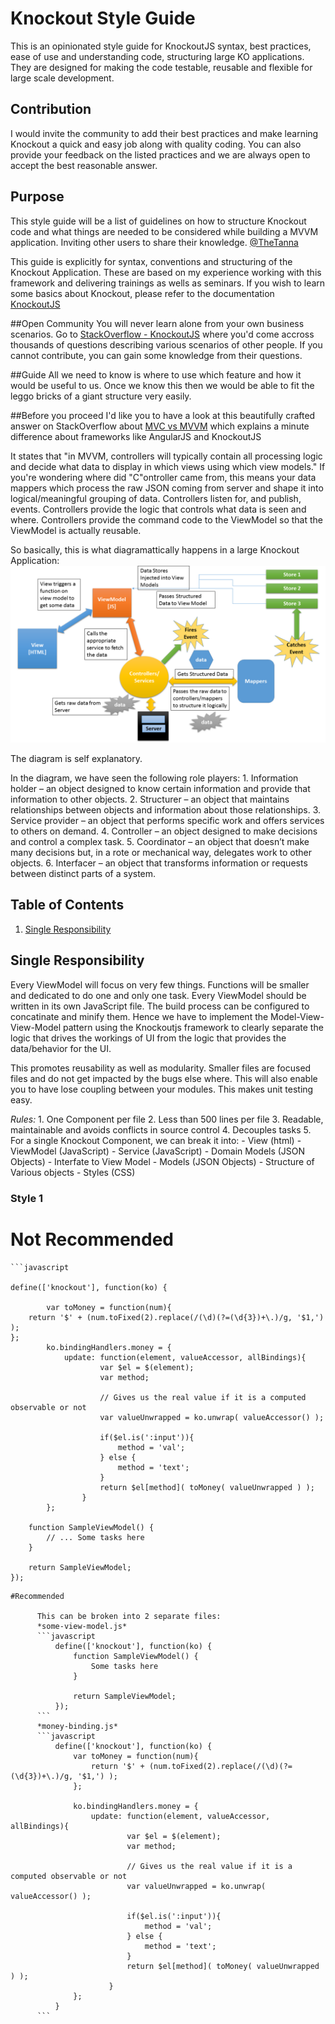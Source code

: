 # Knockout Style Guide
This is an opinionated style guide for KnockoutJS syntax, best practices, ease of use and understanding code, structuring large KO applications. They are designed for making the code testable, reusable and flexible for large scale development. 

## Contribution
I would invite the community to add their best practices and make learning Knockout a quick and easy job along with quality coding. You can also provide your feedback on the listed practices and we are always open to accept the best reasonable answer.

## Purpose
This style guide will be a list of guidelines on how to structure Knockout code and what things are needed to be considered while building a MVVM application. Inviting other users to share their knowledge. [@TheTanna](//twitter.com/TheTanna)

This guide is explicitly for syntax, conventions and structuring of the Knockout Application. These are based on my experience working with this framework and delivering trainings as wells as seminars. If you wish to learn some basics about Knockout, please refer to the documentation [KnockoutJS](//knockoutjs.com/)

##Open Community
You will never learn alone from your own business scenarios. Go to [StackOverflow - KnockoutJS](//stackoverflow.com/questions/tagged/knockout.js) where you'd come accross thousands of questions describing various scenarios of other people. If you cannot contribute, you can gain some knowledge from their questions. 

##Guide
All we need to know is where to use which feature and how it would be useful to us. Once we know this then we would be able to fit the leggo bricks of a giant structure very easily.

##Before you proceed
I'd like you to have a look at this beautifully crafted answer on StackOverflow about [MVC vs MVVM](//stackoverflow.com/questions/667781/what-is-the-difference-between-mvc-and-mvvm) which explains a minute difference about frameworks like AngularJS and KnockoutJS

It states that "in MVVM, controllers will typically contain all processing logic and decide what data to display in which views using which view models." If you're wondering where did "C"ontroller came from, this means your data mappers which process the raw JSON coming from server and shape it into logical/meaningful grouping of data. Controllers listen for, and publish, events. Controllers provide the logic that controls what data is seen and where. Controllers provide the command code to the ViewModel so that the ViewModel is actually reusable.

So basically, this is what diagramattically happens in a large Knockout Application:
![MVVM Knockout Application Flow](https://raw.githubusercontent.com/ankittanna/knockout-style-guide/master/Slide1.PNG)

The diagram is self explanatory. 

In the diagram, we have seen the following role players:
    1. Information holder – an object designed to know certain information and provide that information to other objects.
    2. Structurer – an object that maintains relationships between objects and information about those relationships.
    3. Service provider – an object that performs specific work and offers services to others on demand.
    4. Controller – an object designed to make decisions and control a complex task.
    5. Coordinator – an object that doesn’t make many decisions but, in a rote or mechanical way, delegates work to other objects.
    6. Interfacer – an object that transforms information or requests between distinct parts of a system.

## Table of Contents

  1. [Single Responsibility](#single-responsibility)

## Single Responsibility

Every ViewModel will focus on very few things. Functions will be smaller and dedicated to do one and only one task. Every ViewModel should be written in its own JavaScript file. The build process can be configured to concatinate and minify them. Hence we have to implement the Model-View-View-Model pattern using the Knockoutjs framework to clearly separate the logic that drives the workings of UI from the logic that provides the data/behavior for the UI.

This promotes reusability as well as modularity. Smaller files are focused files and do not get impacted by the bugs else where.
This will also enable you to have lose coupling between your modules.
This makes unit testing easy.

*Rules:*
    1. One Component per file
    2. Less than 500 lines per file
    3. Readable, maintainable and avoids conflicts in source control
    4. Decouples tasks
    5. For a single Knockout Component, we can break it into: 
        - View (html)
        - ViewModel (JavaScript)
        - Service (JavaScript)
        - Domain Models (JSON Objects) - Interfate to View Model
        - Models (JSON Objects) - Structure of Various objects
        - Styles (CSS)
    
### Style 1 
# Not Recommended
    ```javascript
  
    define(['knockout'], function(ko) {
            
            var toMoney = function(num){
		return '$' + (num.toFixed(2).replace(/(\d)(?=(\d{3})+\.)/g, '$1,') );
	};
            ko.bindingHandlers.money = {
                update: function(element, valueAccessor, allBindings){
                        var $el = $(element);
                        var method;

                        // Gives us the real value if it is a computed observable or not
                        var valueUnwrapped = ko.unwrap( valueAccessor() );

                        if($el.is(':input')){
                            method = 'val';
                        } else {
                            method = 'text';
                        }
                        return $el[method]( toMoney( valueUnwrapped ) );
                    }
            };
        
        function SampleViewModel() {
            // ... Some tasks here
        }
        
        return SampleViewModel;
    });
  
  ```
  #Recommended
  
        This can be broken into 2 separate files:
        *some-view-model.js*
        ```javascript
            define(['knockout'], function(ko) { 
                function SampleViewModel() {
                    Some tasks here
                }

                return SampleViewModel;
            });
        ```
        *money-binding.js*
        ```javascript
            define(['knockout'], function(ko) {
                var toMoney = function(num){
                    return '$' + (num.toFixed(2).replace(/(\d)(?=(\d{3})+\.)/g, '$1,') );
                };

                ko.bindingHandlers.money = {
                    update: function(element, valueAccessor, allBindings){
                            var $el = $(element);
                            var method;

                            // Gives us the real value if it is a computed observable or not
                            var valueUnwrapped = ko.unwrap( valueAccessor() );

                            if($el.is(':input')){
                                method = 'val';
                            } else {
                                method = 'text';
                            }
                            return $el[method]( toMoney( valueUnwrapped ) );
                        }
                };
            }
        ```